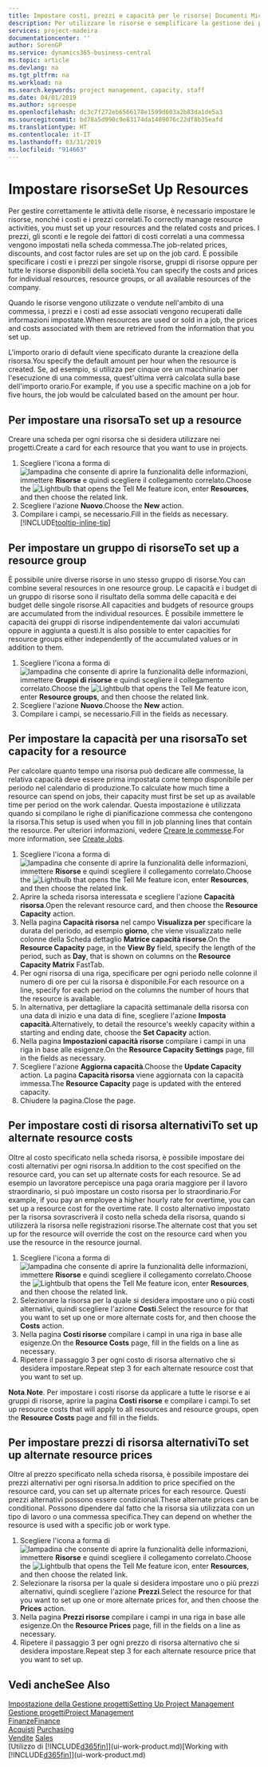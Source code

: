 ```yaml
---
title: Impostare costi, prezzi e capacità per le risorse| Documenti Microsoft
description: Per utilizzare le risorse e semplificare la gestione dei progetti, specificare i costi e i prezzi per le singole risorse o i gruppi di risorse e impostare la capacità della risorsa.
services: project-madeira
documentationcenter: ''
author: SorenGP
ms.service: dynamics365-business-central
ms.topic: article
ms.devlang: na
ms.tgt_pltfrm: na
ms.workload: na
ms.search.keywords: project management, capacity, staff
ms.date: 04/01/2019
ms.author: sgroespe
ms.openlocfilehash: dc3c7f272eb6566178e1599d603a2b83da1de5a3
ms.sourcegitcommit: bd78a5d990c9e83174da1409076c22df8b35eafd
ms.translationtype: HT
ms.contentlocale: it-IT
ms.lasthandoff: 03/31/2019
ms.locfileid: "914663"
---
```

# <a name="set-up-resources"></a><span data-ttu-id="2f4ca-103">Impostare risorse</span><span class="sxs-lookup"><span data-stu-id="2f4ca-103">Set Up Resources</span></span>
<span data-ttu-id="2f4ca-104">Per gestire correttamente le attività delle risorse, è necessario impostare le risorse, nonché i costi e i prezzi correlati.</span><span class="sxs-lookup"><span data-stu-id="2f4ca-104">To correctly manage resource activities, you must set up your resources and the related costs and prices.</span></span> <span data-ttu-id="2f4ca-105">I prezzi, gli sconti e le regole dei fattori di costi correlati a una commessa vengono impostati nella scheda commessa.</span><span class="sxs-lookup"><span data-stu-id="2f4ca-105">The job-related prices, discounts, and cost factor rules are set up on the job card.</span></span> <span data-ttu-id="2f4ca-106">È possibile specificare i costi e i prezzi per singole risorse, gruppi di risorse oppure per tutte le risorse disponibili della società.</span><span class="sxs-lookup"><span data-stu-id="2f4ca-106">You can specify the costs and prices for individual resources, resource groups, or all available resources of the company.</span></span>

<span data-ttu-id="2f4ca-107">Quando le risorse vengono utilizzate o vendute nell'ambito di una commessa, i prezzi e i costi ad esse associati vengono recuperati dalle informazioni impostate.</span><span class="sxs-lookup"><span data-stu-id="2f4ca-107">When resources are used or sold in a job, the prices and costs associated with them are retrieved from the information that you set up.</span></span>

<span data-ttu-id="2f4ca-108">L'importo orario di default viene specificato durante la creazione della risorsa.</span><span class="sxs-lookup"><span data-stu-id="2f4ca-108">You specify the default amount per hour when the resource is created.</span></span> <span data-ttu-id="2f4ca-109">Se, ad esempio, si utilizza per cinque ore un macchinario per l'esecuzione di una commessa, quest'ultima verrà calcolata sulla base dell'importo orario.</span><span class="sxs-lookup"><span data-stu-id="2f4ca-109">For example, if you use a specific machine on a job for five hours, the job would be calculated based on the amount per hour.</span></span>

## <a name="to-set-up-a-resource"></a><span data-ttu-id="2f4ca-110">Per impostare una risorsa</span><span class="sxs-lookup"><span data-stu-id="2f4ca-110">To set up a resource</span></span>
<span data-ttu-id="2f4ca-111">Creare una scheda per ogni risorsa che si desidera utilizzare nei progetti.</span><span class="sxs-lookup"><span data-stu-id="2f4ca-111">Create a card for each resource that you want to use in projects.</span></span>

1. <span data-ttu-id="2f4ca-112">Scegliere l'icona a forma di ![lampadina che consente di aprire la funzionalità delle informazioni](media/ui-search/search_small.png "Informazioni sull'operazione che si desidera eseguire"), immettere **Risorse** e quindi scegliere il collegamento correlato.</span><span class="sxs-lookup"><span data-stu-id="2f4ca-112">Choose the ![Lightbulb that opens the Tell Me feature](media/ui-search/search_small.png "Tell me what you want to do") icon, enter **Resources**, and then choose the related link.</span></span>
2. <span data-ttu-id="2f4ca-113">Scegliere l'azione **Nuovo**.</span><span class="sxs-lookup"><span data-stu-id="2f4ca-113">Choose the **New** action.</span></span>
3. <span data-ttu-id="2f4ca-114">Compilare i campi, se necessario.</span><span class="sxs-lookup"><span data-stu-id="2f4ca-114">Fill in the fields as necessary.</span></span> [!INCLUDE[tooltip-inline-tip](includes/tooltip-inline-tip_md.md)]  

## <a name="to-set-up-a-resource-group"></a><span data-ttu-id="2f4ca-115">Per impostare un gruppo di risorse</span><span class="sxs-lookup"><span data-stu-id="2f4ca-115">To set up a resource group</span></span>
<span data-ttu-id="2f4ca-116">È possibile unire diverse risorse in uno stesso gruppo di risorse.</span><span class="sxs-lookup"><span data-stu-id="2f4ca-116">You can combine several resources in one resource group.</span></span> <span data-ttu-id="2f4ca-117">Le capacità e i budget di un gruppo di risorse sono il risultato della somma delle capacità e dei budget delle singole risorse.</span><span class="sxs-lookup"><span data-stu-id="2f4ca-117">All capacities and budgets of resource groups are accumulated from the individual resources.</span></span> <span data-ttu-id="2f4ca-118">È possibile immettere le capacità dei gruppi di risorse indipendentemente dai valori accumulati oppure in aggiunta a questi.</span><span class="sxs-lookup"><span data-stu-id="2f4ca-118">It is also possible to enter capacities for resource groups either independently of the accumulated values or in addition to them.</span></span>

1. <span data-ttu-id="2f4ca-119">Scegliere l'icona a forma di ![lampadina che consente di aprire la funzionalità delle informazioni](media/ui-search/search_small.png "Informazioni sull'operazione che si desidera eseguire"), immettere **Gruppi di risorse** e quindi scegliere il collegamento correlato.</span><span class="sxs-lookup"><span data-stu-id="2f4ca-119">Choose the ![Lightbulb that opens the Tell Me feature](media/ui-search/search_small.png "Tell me what you want to do") icon, enter **Resource groups**, and then choose the related link.</span></span>
2. <span data-ttu-id="2f4ca-120">Scegliere l'azione **Nuovo**.</span><span class="sxs-lookup"><span data-stu-id="2f4ca-120">Choose the **New** action.</span></span>
3. <span data-ttu-id="2f4ca-121">Compilare i campi, se necessario.</span><span class="sxs-lookup"><span data-stu-id="2f4ca-121">Fill in the fields as necessary.</span></span>

## <a name="to-set-capacity-for-a-resource"></a><span data-ttu-id="2f4ca-122">Per impostare la capacità per una risorsa</span><span class="sxs-lookup"><span data-stu-id="2f4ca-122">To set capacity for a resource</span></span>
<span data-ttu-id="2f4ca-123">Per calcolare quanto tempo una risorsa può dedicare alle commesse, la relativa capacità deve essere prima impostata come tempo disponibile per periodo nel calendario di produzione.</span><span class="sxs-lookup"><span data-stu-id="2f4ca-123">To calculate how much time a resource can spend on jobs, their capacity must first be set up as available time per period on the work calendar.</span></span> <span data-ttu-id="2f4ca-124">Questa impostazione è utilizzata quando si compilano le righe di pianificazione commessa che contengono la risorsa.</span><span class="sxs-lookup"><span data-stu-id="2f4ca-124">This setup is used when you fill in job planning lines that contain the resource.</span></span> <span data-ttu-id="2f4ca-125">Per ulteriori informazioni, vedere [Creare le commesse](projects-how-create-jobs.md).</span><span class="sxs-lookup"><span data-stu-id="2f4ca-125">For more information, see [Create Jobs](projects-how-create-jobs.md).</span></span>

1. <span data-ttu-id="2f4ca-126">Scegliere l'icona a forma di ![lampadina che consente di aprire la funzionalità delle informazioni](media/ui-search/search_small.png "Informazioni sull'operazione che si desidera eseguire"), immettere **Risorse** e quindi scegliere il collegamento correlato.</span><span class="sxs-lookup"><span data-stu-id="2f4ca-126">Choose the ![Lightbulb that opens the Tell Me feature](media/ui-search/search_small.png "Tell me what you want to do") icon, enter **Resources**, and then choose the related link.</span></span>
2. <span data-ttu-id="2f4ca-127">Aprire la scheda risorsa interessata e scegliere l'azione **Capacità risorsa**.</span><span class="sxs-lookup"><span data-stu-id="2f4ca-127">Open the relevant resource card, and then choose the **Resource Capacity** action.</span></span>
3. <span data-ttu-id="2f4ca-128">Nella pagina **Capacità risorsa** nel campo **Visualizza per** specificare la durata del periodo, ad esempio **giorno**, che viene visualizzato nelle colonne della Scheda dettaglio **Matrice capacità risorse**.</span><span class="sxs-lookup"><span data-stu-id="2f4ca-128">On the **Resource Capacity** page, in the **View By** field, specify the length of the period, such as **Day**, that is shown on columns on the **Resource Capacity Matrix** FastTab.</span></span>
4. <span data-ttu-id="2f4ca-129">Per ogni risorsa di una riga, specificare per ogni periodo nelle colonne il numero di ore per cui la risorsa è disponibile.</span><span class="sxs-lookup"><span data-stu-id="2f4ca-129">For each resource on a line, specify for each period on the columns the number of hours that the resource is available.</span></span>
5. <span data-ttu-id="2f4ca-130">In alternativa, per dettagliare la capacità settimanale della risorsa con una data di inizio e una data di fine, scegliere l'azione **Imposta capacità**.</span><span class="sxs-lookup"><span data-stu-id="2f4ca-130">Alternatively, to detail the resource's weekly capacity within a starting and ending date, choose the **Set Capacity** action.</span></span>
6. <span data-ttu-id="2f4ca-131">Nella pagina **Impostazioni capacità risorse** compilare i campi in una riga in base alle esigenze.</span><span class="sxs-lookup"><span data-stu-id="2f4ca-131">On the **Resource Capacity Settings** page, fill in the fields as necessary.</span></span>
7. <span data-ttu-id="2f4ca-132">Scegliere l'azione **Aggiorna capacità**.</span><span class="sxs-lookup"><span data-stu-id="2f4ca-132">Choose the **Update Capacity** action.</span></span> <span data-ttu-id="2f4ca-133">La pagina **Capacità risorsa** viene aggiornata con la capacità immessa.</span><span class="sxs-lookup"><span data-stu-id="2f4ca-133">The **Resource Capacity** page is updated with the entered capacity.</span></span>
8. <span data-ttu-id="2f4ca-134">Chiudere la pagina.</span><span class="sxs-lookup"><span data-stu-id="2f4ca-134">Close the page.</span></span>

## <a name="to-set-up-alternate-resource-costs"></a><span data-ttu-id="2f4ca-135">Per impostare costi di risorsa alternativi</span><span class="sxs-lookup"><span data-stu-id="2f4ca-135">To set up alternate resource costs</span></span>
<span data-ttu-id="2f4ca-136">Oltre al costo specificato nella scheda risorsa, è possibile impostare dei costi alternativi per ogni risorsa.</span><span class="sxs-lookup"><span data-stu-id="2f4ca-136">In addition to the cost specified on the resource card, you can set up alternate costs for each resource.</span></span> <span data-ttu-id="2f4ca-137">Se ad esempio un lavoratore percepisce una paga oraria maggiore per il lavoro straordinario, si può impostare un costo risorsa per lo straordinario.</span><span class="sxs-lookup"><span data-stu-id="2f4ca-137">For example, if you pay an employee a higher hourly rate for overtime, you can set up a resource cost for the overtime rate.</span></span> <span data-ttu-id="2f4ca-138">Il costo alternativo impostato per la risorsa sovrascriverà il costo nella scheda della risorsa, quando si utilizzerà la risorsa nelle registrazioni risorse.</span><span class="sxs-lookup"><span data-stu-id="2f4ca-138">The alternate cost that you set up for the resource will override the cost on the resource card when you use the resource in the resource journal.</span></span>

1. <span data-ttu-id="2f4ca-139">Scegliere l'icona a forma di ![lampadina che consente di aprire la funzionalità delle informazioni](media/ui-search/search_small.png "Informazioni sull'operazione che si desidera eseguire"), immettere **Risorse** e quindi scegliere il collegamento correlato.</span><span class="sxs-lookup"><span data-stu-id="2f4ca-139">Choose the ![Lightbulb that opens the Tell Me feature](media/ui-search/search_small.png "Tell me what you want to do") icon, enter **Resources**, and then choose the related link.</span></span>  
2. <span data-ttu-id="2f4ca-140">Selezionare la risorsa per la quale si desidera impostare uno o più costi alternativi, quindi scegliere l'azione **Costi**.</span><span class="sxs-lookup"><span data-stu-id="2f4ca-140">Select the resource for that you want to set up one or more alternate costs for, and then choose the **Costs** action.</span></span>  
3. <span data-ttu-id="2f4ca-141">Nella pagina **Costi risorse** compilare i campi in una riga in base alle esigenze.</span><span class="sxs-lookup"><span data-stu-id="2f4ca-141">On the **Resource Costs** page, fill in the fields on a line as necessary.</span></span>  
4. <span data-ttu-id="2f4ca-142">Ripetere il passaggio 3 per ogni costo di risorsa alternativo che si desidera impostare.</span><span class="sxs-lookup"><span data-stu-id="2f4ca-142">Repeat step 3 for each alternate resource cost that you want to set up.</span></span>

<span data-ttu-id="2f4ca-143">**Nota**.</span><span class="sxs-lookup"><span data-stu-id="2f4ca-143">**Note**.</span></span> <span data-ttu-id="2f4ca-144">Per impostare i costi risorse da applicare a tutte le risorse e ai gruppi di risorse, aprire la pagina **Costi risorse** e compilare i campi.</span><span class="sxs-lookup"><span data-stu-id="2f4ca-144">To set up resource costs that will apply to all resources and resource groups, open the **Resource Costs** page and fill in the fields.</span></span>

## <a name="to-set-up-alternate-resource-prices"></a><span data-ttu-id="2f4ca-145">Per impostare prezzi di risorsa alternativi</span><span class="sxs-lookup"><span data-stu-id="2f4ca-145">To set up alternate resource prices</span></span>
<span data-ttu-id="2f4ca-146">Oltre al prezzo specificato nella scheda risorsa, è possibile impostare dei prezzi alternativi per ogni risorsa.</span><span class="sxs-lookup"><span data-stu-id="2f4ca-146">In addition to price specified on the resource card, you can set up alternate prices for each resource.</span></span> <span data-ttu-id="2f4ca-147">Questi prezzi alternativi possono essere condizionali.</span><span class="sxs-lookup"><span data-stu-id="2f4ca-147">These alternate prices can be conditional.</span></span> <span data-ttu-id="2f4ca-148">Possono dipendere dal fatto che la risorsa sia utilizzata con un tipo di lavoro o una commessa specifica.</span><span class="sxs-lookup"><span data-stu-id="2f4ca-148">They can depend on whether the resource is used with a specific job or work type.</span></span>

1. <span data-ttu-id="2f4ca-149">Scegliere l'icona a forma di ![lampadina che consente di aprire la funzionalità delle informazioni](media/ui-search/search_small.png "Informazioni sull'operazione che si desidera eseguire"), immettere **Risorse** e quindi scegliere il collegamento correlato.</span><span class="sxs-lookup"><span data-stu-id="2f4ca-149">Choose the ![Lightbulb that opens the Tell Me feature](media/ui-search/search_small.png "Tell me what you want to do") icon, enter **Resources**, and then choose the related link.</span></span>
2. <span data-ttu-id="2f4ca-150">Selezionare la risorsa per la quale si desidera impostare uno o più prezzi alternativi, quindi scegliere l'azione **Prezzi**.</span><span class="sxs-lookup"><span data-stu-id="2f4ca-150">Select the resource for that you want to set up one or more alternate prices for, and then choose the **Prices** action.</span></span>
3. <span data-ttu-id="2f4ca-151">Nella pagina **Prezzi risorse** compilare i campi in una riga in base alle esigenze.</span><span class="sxs-lookup"><span data-stu-id="2f4ca-151">On the **Resource Prices** page, fill in the fields on a line as necessary.</span></span>
4. <span data-ttu-id="2f4ca-152">Ripetere il passaggio 3 per ogni prezzo di risorsa alternativo che si desidera impostare.</span><span class="sxs-lookup"><span data-stu-id="2f4ca-152">Repeat step 3 for each alternate resource price that you want to set up.</span></span>

## <a name="see-also"></a><span data-ttu-id="2f4ca-153">Vedi anche</span><span class="sxs-lookup"><span data-stu-id="2f4ca-153">See Also</span></span>
[<span data-ttu-id="2f4ca-154">Impostazione della Gestione progetti</span><span class="sxs-lookup"><span data-stu-id="2f4ca-154">Setting Up Project Management</span></span>](projects-setup-projects.md)  
[<span data-ttu-id="2f4ca-155">Gestione progetti</span><span class="sxs-lookup"><span data-stu-id="2f4ca-155">Project Management</span></span>](projects-manage-projects.md)  
[<span data-ttu-id="2f4ca-156">Finanze</span><span class="sxs-lookup"><span data-stu-id="2f4ca-156">Finance</span></span>](finance.md)  
<span data-ttu-id="2f4ca-157">[Acquisti](purchasing-manage-purchasing.md)       </span><span class="sxs-lookup"><span data-stu-id="2f4ca-157">[Purchasing](purchasing-manage-purchasing.md)       </span></span>  
<span data-ttu-id="2f4ca-158">[Vendite](sales-manage-sales.md)    </span><span class="sxs-lookup"><span data-stu-id="2f4ca-158">[Sales](sales-manage-sales.md)    </span></span>  
<span data-ttu-id="2f4ca-159">[Utilizzo di [!INCLUDE[d365fin](includes/d365fin_md.md)]](ui-work-product.md)</span><span class="sxs-lookup"><span data-stu-id="2f4ca-159">[Working with [!INCLUDE[d365fin](includes/d365fin_md.md)]](ui-work-product.md)</span></span>  
